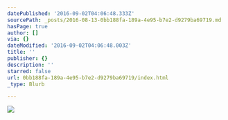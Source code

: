 ```yaml
---
datePublished: '2016-09-02T04:06:48.333Z'
sourcePath: _posts/2016-08-13-0bb188fa-189a-4e95-b7e2-d9279ba69719.md
hasPage: true
author: []
via: {}
dateModified: '2016-09-02T04:06:48.003Z'
title: ''
publisher: {}
description: ''
starred: false
url: 0bb188fa-189a-4e95-b7e2-d9279ba69719/index.html
_type: Blurb

---
```

![](https://the-grid-user-content.s3-us-west-2.amazonaws.com/a907ab08-7f69-4502-b8e5-1263adc38655.jpg)